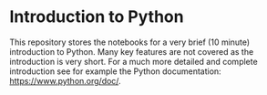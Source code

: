 # Introduction to Python
This repository stores the notebooks for a very brief (10 minute) introduction to Python. Many
key features are not covered as the introduction is very short. For a much more detailed and 
complete introduction see for example the Python documentation:
https://www.python.org/doc/. 

